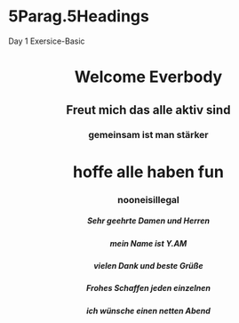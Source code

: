 # 5Parag.5Headings
Day 1 Exersice-Basic


<!DOCTYPE html>

<html>

<head lang=”en”>
<meta charset=”utf-8”>
<title> Header/P </title>
</head>

<body>

<header>
  <h1>Welcome Everbody</h1>
  <h2>Freut mich das alle aktiv sind</h4>
  <h3>gemeinsam ist man stärker</h4>
  <h1>hoffe alle haben fun</h5>
  <h3>nooneisillegal</h3>
<p><h5>Sehr geehrte Damen und Herren</p></h5>
<h5><p>mein Name ist Y.AM</p></h5>
<h5><p>vielen Dank und beste Grüße</p>
<p><h5>Frohes Schaffen jeden einzelnen</h5></p>
<p><h5>ich wünsche einen netten Abend</h5></p>
</header>

</body>

<html>
